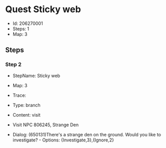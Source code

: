 # Quest Sticky web

- Id: 206270001
- Steps: 1
- Map: 3

## Steps

### Step 2
- StepName:  Sticky web
- Map:  3
- Trace:  
- Type:  branch
- Content:  visit
- Visit NPC 806245, Strange Den

- Dialog: (650131)There's a strange den on the ground. Would you like to investigate? - Options: {Investigate,3},{Ignore,2}


